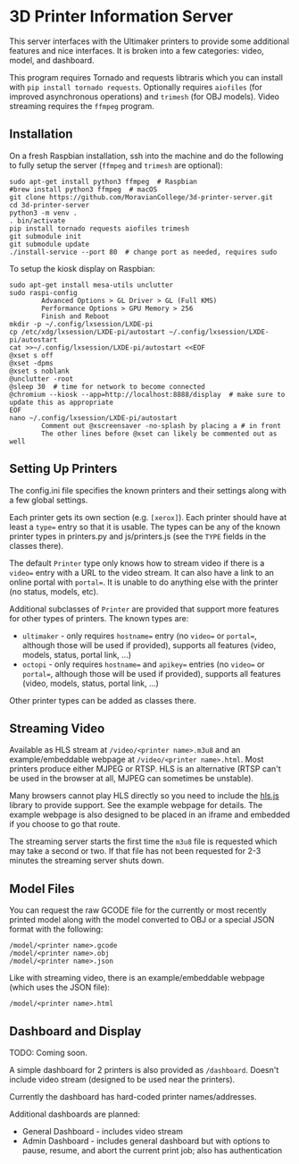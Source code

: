 3D Printer Information Server
=============================

This server interfaces with the Ultimaker printers to provide some additional features and nice interfaces. It is broken into a few categories: video, model, and dashboard.

This program requires Tornado and requests libtraris which you can install with `pip install tornado requests`. Optionally requires `aiofiles` (for improved asynchronous operations) and `trimesh` (for OBJ models). Video streaming requires the `ffmpeg` program.

Installation
------------

On a fresh Raspbian installation, ssh into the machine and do the following to fully setup the server (`ffmpeg` and `trimesh` are optional):

```shell
sudo apt-get install python3 ffmpeg  # Raspbian
#brew install python3 ffmpeg  # macOS
git clone https://github.com/MoravianCollege/3d-printer-server.git
cd 3d-printer-server
python3 -m venv .
. bin/activate
pip install tornado requests aiofiles trimesh
git submodule init
git submodule update
./install-service --port 80  # change port as needed, requires sudo
```

To setup the kiosk display on Raspbian:

```shell
sudo apt-get install mesa-utils unclutter
sudo raspi-config
        Advanced Options > GL Driver > GL (Full KMS)
        Performance Options > GPU Memory > 256
        Finish and Reboot
mkdir -p ~/.config/lxsession/LXDE-pi
cp /etc/xdg/lxsession/LXDE-pi/autostart ~/.config/lxsession/LXDE-pi/autostart
cat >>~/.config/lxsession/LXDE-pi/autostart <<EOF
@xset s off
@xset -dpms
@xset s noblank
@unclutter -root
@sleep 30  # time for network to become connected
@chromium --kiosk --app=http://localhost:8888/display  # make sure to update this as appropriate
EOF
nano ~/.config/lxsession/LXDE-pi/autostart
        Comment out @xscreensaver -no-splash by placing a # in front
        The other lines before @xset can likely be commented out as well
```

Setting Up Printers
-------------------

The config.ini file specifies the known printers and their settings along with a few global settings.

Each printer gets its own section (e.g. `[xerox]`). Each printer should have at least a `type=` entry so that it is usable. The types can be any of the known printer types in printers.py and js/printers.js (see the `TYPE` fields in the classes there).

The default `Printer` type only knows how to stream video if there is a `video=` entry with a URL to the video stream. It can also have a link to an online portal with `portal=`. It is unable to do anything else with the printer (no status, models, etc).

Additional subclasses of `Printer` are provided that support more features for other types of printers. The known types are:

* `ultimaker` - only requires `hostname=` entry (no `video=` or `portal=`, although those will be used if provided), supports all features (video, models, status, portal link, ...)
* `octopi` - only requires `hostname=` and `apikey=` entries (no `video=` or `portal=`, although those will be used if provided), supports all features (video, models, status, portal link, ...)

Other printer types can be added as classes there.

Streaming Video
---------------

Available as HLS stream at `/video/<printer name>.m3u8` and an example/embeddable webpage at `/video/<printer name>.html`. Most printers produce either MJPEG or RTSP. HLS is an alternative (RTSP can't be used in the browser at all, MJPEG can sometimes be unstable).

Many browsers cannot play HLS directly so you need to include the [hls.js](https://github.com/video-dev/hls.js/) library to provide support. See the example webpage for details. The example webpage is also designed to be placed in an iframe and embedded if you choose to go that route.

The streaming server starts the first time the `m3u8` file is requested which may take a second or two. If that file has not been requested for 2-3 minutes the streaming server shuts down.

Model Files
-----------

You can request the raw GCODE file for the currently or most recently printed model along with the model converted to OBJ or a special JSON format with the following:

```
/model/<printer name>.gcode
/model/<printer name>.obj
/model/<printer name>.json
```

Like with streaming video, there is an example/embeddable webpage (which uses the JSON file):

```
/model/<printer name>.html
```

Dashboard and Display
---------------------
TODO: Coming soon.

A simple dashboard for 2 printers is also provided as `/dashboard`. Doesn't include video stream (designed to be used near the printers).

Currently the dashboard has hard-coded printer names/addresses.

Additional dashboards are planned:

* General Dashboard - includes video stream
* Admin Dashboard - includes general dashboard but with options to pause, resume, and abort the current print job; also has authentication
